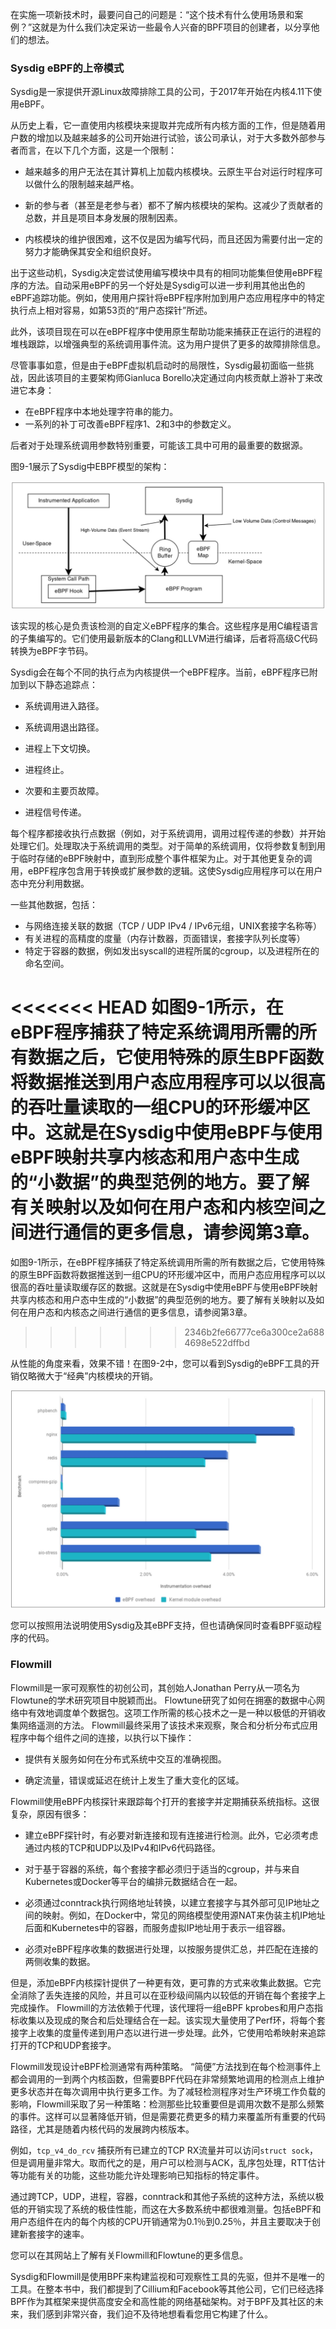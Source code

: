 在实施一项新技术时，最要问自己的问题是：“这个技术有什么使用场景和案例？”这就是为什么我们决定采访一些最令人兴奋的BPF项目的创建者，以分享他们的想法。

### Sysdig eBPF的上帝模式

Sysdig是一家提供开源Linux故障排除工具的公司，于2017年开始在内核4.11下使用eBPF。

从历史上看，它一直使用内核模块来提取并完成所有内核方面的工作，但是随着用户数的增加以及越来越多的公司开始进行试验，该公司承认，对于大多数外部参与者而言，在以下几个方面，这是一个限制：

- 越来越多的用户无法在其计算机上加载内核模块。云原生平台对运行时程序可以做什么的限制越来越严格。

- 新的参与者（甚至是老参与者）都不了解内核模块的架构。这减少了贡献者的总数，并且是项目本身发展的限制因素。

- 内核模块的维护很困难，这不仅是因为编写代码，而且还因为需要付出一定的努力才能确保其安全和组织良好。

出于这些动机，Sysdig决定尝试使用编写模块中具有的相同功能集但使用eBPF程序的方法。自动采用eBPF的另一个好处是Sysdig可以进一步利用其他出色的eBPF追踪功能。例如，使用用户探针将eBPF程序附加到用户态应用程序中的特定执行点上相对容易，如第53页的“用户态探针”所述。

此外，该项目现在可以在eBPF程序中使用原生帮助功能来捕获正在运行的进程的堆栈跟踪，以增强典型的系统调用事件流。这为用户提供了更多的故障排除信息。

尽管事事如意，但是由于eBPF虚拟机启动时的局限性，Sysdig最初面临一些挑战，因此该项目的主要架构师Gianluca Borello决定通过向内核贡献上游补丁来改进它本身：

- 在eBPF程序中本地处理字符串的能力。
- 一系列的补丁可改善eBPF程序1、2和3中的参数定义。

后者对于处理系统调用参数特别重要，可能该工具中可用的最重要的数据源。

图9-1展示了Sysdig中EBPF模型的架构：

![Sysdig’s eBPF architecture](./images/Sysdig-eBPF-architecture.jpg)

该实现的核心是负责该检测的自定义eBPF程序的集合。这些程序是用C编程语言的子集编写的。它们使用最新版本的Clang和LLVM进行编译，后者将高级C代码转换为eBPF字节码。

Sysdig会在每个不同的执行点为内核提供一个eBPF程序。当前，eBPF程序已附加到以下静态追踪点：

- 系统调用进入路径。

- 系统调用退出路径。

- 进程上下文切换。

- 进程终止。

- 次要和主要页故障。

- 进程信号传递。


每个程序都接收执行点数据（例如，对于系统调用，调用过程传递的参数）并开始处理它们。处理取决于系统调用的类型。对于简单的系统调用，仅将参数复制到用于临时存储的eBPF映射中，直到形成整个事件框架为止。对于其他更复杂的调用，eBPF程序包含用于转换或扩展参数的逻辑。这使Sysdig应用程序可以在用户态中充分利用数据。

一些其他数据，包括：

- 与网络连接关联的数据（TCP / UDP IPv4 / IPv6元组，UNIX套接字名称等）
- 有关进程的高精度的度量（内存计数器，页面错误，套接字队列长度等）
- 特定于容器的数据，例如发出syscall的进程所属的cgroup，以及进程所在的命名空间。

<<<<<<< HEAD
如图9-1所示，在eBPF程序捕获了特定系统调用所需的所有数据之后，它使用特殊的原生BPF函数将数据推送到用户态应用程序可以以很高的吞吐量读取的一组CPU的环形缓冲区中。这就是在Sysdig中使用eBPF与使用eBPF映射共享内核态和用户态中生成的“小数据”的典型范例的地方。要了解有关映射以及如何在用户态和内核空间之间进行通信的更多信息，请参阅第3章。
=======
如图9-1所示，在eBPF程序捕获了特定系统调用所需的所有数据之后，它使用特殊的原生BPF函数将数据推送到一组CPU的环形缓冲区中，而用户态应用程序可以以很高的吞吐量读取缓存区的数据。这就是在Sysdig中使用eBPF与使用eBPF映射共享内核态和用户态中生成的“小数据”的典型范例的地方。要了解有关映射以及如何在用户态和内核态之间进行通信的更多信息，请参阅第3章。
>>>>>>> 2346b2fe66777ce6a300ce2a6884698e522dffbd

从性能的角度来看，效果不错！在图9-2中，您可以看到Sysdig的eBPF工具的开销仅略微大于“经典”内核模块的开销。

![Sysdig eBPF performance comparison](./images/Sysdig-eBPF-performance-comparison.jpg)

您可以按照用法说明使用Sysdig及其eBPF支持，但也请确保同时查看BPF驱动程序的代码。

### Flowmill

Flowmill是一家可观察性的初创公司，其创始人Jonathan Perry从一项名为Flowtune的学术研究项目中脱颖而出。 Flowtune研究了如何在拥塞的数据中心网络中有效地调度单个数据包。这项工作所需的核心技术之一是一种以极低的开销收集网络遥测的方法。 Flowmill最终采用了该技术来观察，聚合和分析分布式应用程序中每个组件之间的连接，以执行以下操作：

- 提供有关服务如何在分布式系统中交互的准确视图。

- 确定流量，错误或延迟在统计上发生了重大变化的区域。

Flowmill使用eBPF内核探针来跟踪每个打开的套接字并定期捕获系统指标。这很复杂，原因有很多：

- 建立eBPF探针时，有必要对新连接和现有连接进行检测。此外，它必须考虑通过内核的TCP和UDP以及IPv4和IPv6代码路径。

- 对于基于容器的系统，每个套接字都必须归于适当的cgroup，并与来自Kubernetes或Docker等平台的编排元数据结合在一起。

- 必须通过conntrack执行网络地址转换，以建立套接字与其外部可见IP地址之间的映射。例如，在Docker中，常见的网络模型使用源NAT来伪装主机IP地址后面和Kubernetes中的容器，而服务虚拟IP地址用于表示一组容器。

- 必须对eBPF程序收集的数据进行处理，以按服务提供汇总，并匹配在连接的两侧收集的数据。

但是，添加eBPF内核探针提供了一种更有效，更可靠的方式来收集此数据。它完全消除了丢失连接的风险，并且可以在亚秒级间隔内以较低的开销在每个套接字上完成操作。 Flowmill的方法依赖于代理，该代理将一组eBPF kprobes和用户态指标收集以及现成的聚合和后处理结合在一起。该实现大量使用了Perf环，将每个套接字上收集的度量传递到用户态以进行进一步处理。此外，它使用哈希映射来追踪打开的TCP和UDP套接字。

Flowmill发现设计eBPF检测通常有两种策略。 “简便”方法找到在每个检测事件上都会调用的一到两个内核函数，但需要BPF代码在非常频繁地调用的检测点上维护更多状态并在每次调用中执行更多工作。为了减轻检测程序对生产环境工作负载的影响，Flowmill采取了另一种策略：检测那些比较重要但是调用次数不是那么频繁的事件。这样可以显著降低开销，但是需要花费更多的精力来覆盖所有重要的代码路径，尤其是随着内核代码的发展跨内核版本。

例如，`tcp_v4_do_rcv` 捕获所有已建立的TCP RX流量并可以访问`struct sock`，但是调用量非常大。取而代之的是，用户可以检测与ACK，乱序包处理，RTT估计等功能有关的功能，这些功能允许处理影响已知指标的特定事件。

通过跨TCP，UDP，进程，容器，conntrack和其他子系统的这种方法，系统以极低的开销实现了系统的极佳性能，而这在大多数系统中都很难测量。包括eBPF和用户态组件在内的每个内核的CPU开销通常为0.1％到0.25％，并且主要取决于创建新套接字的速率。

您可以在其网站上了解有关Flowmill和Flowtune的更多信息。

Sysdig和Flowmill是使用BPF来构建监视和可观察性工具的先驱，但并不是唯一的工具。在整本书中，我们都提到了Cillium和Facebook等其他公司，它们已经选择BPF作为其框架来提供高度安全和高性能的网络基础架构。对于BPF及其社区的未来，我们感到非常兴奋，我们迫不及待地想看看您用它构建了什么。
